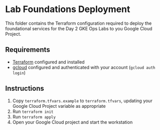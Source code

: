 # Lab Foundations Deployment

This folder contains the Terraform configuration required to deploy the foundational services for the Day 2 GKE Ops Labs to you Google Cloud Project.

## Requirements

- [Terraform](https://developer.hashicorp.com/terraform/downloads) configured and installed
- [gcloud](https://cloud.google.com/sdk/gcloud/) configured and authenticated with your account (`gcloud auth login`)

## Instructions

1. Copy `terraform.tfvars.example` to `terraform.tfvars`, updating your Google Cloud Project variable as appropriate
2. Run `terraform init`
3. Run `terraform apply`
4. Open your Google Cloud project and start the workstation
